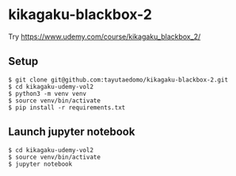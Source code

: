 # kikagaku-blackbox-2
Try https://www.udemy.com/course/kikagaku_blackbox_2/


## Setup
```
$ git clone git@github.com:tayutaedomo/kikagaku-blackbox-2.git
$ cd kikagaku-udemy-vol2
$ python3 -m venv venv
$ source venv/bin/activate
$ pip install -r requirements.txt
```


## Launch jupyter notebook
```
$ cd kikagaku-udemy-vol2
$ source venv/bin/activate
$ jupyter notebook
```

